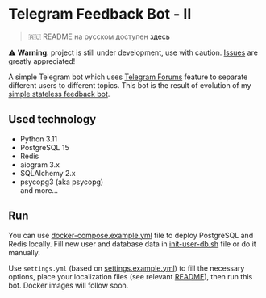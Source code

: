 # Telegram Feedback Bot - II

> 🇷🇺 README на русском доступен [здесь](README.ru.md)

⚠️ **Warning**: project is still under development, use with caution. 
[Issues](https://github.com/MasterGroosha/telegram-feedback-bot-topics/issues) are greatly appreciated!

A simple Telegram bot which uses [Telegram Forums](https://telegram.org/evolution#october-2022) feature to 
separate different users to different topics. This bot is the result of evolution of my 
[simple stateless feedback bot](https://github.com/MasterGroosha/telegram-feedback-bot).

## Used technology

* Python 3.11
* PostgreSQL 15
* Redis
* aiogram 3.x
* SQLAlchemy 2.x
* psycopg3 (aka psycopg)  
and more...

## Run

You can use [docker-compose.example.yml](docker-compose.example.yml) file to deploy PostgreSQL and Redis locally. 
Fill new user and database data in [init-user-db.sh](postgres-firstrun/init-user-db.sh) file or do it manually.

Use `settings.yml` (based on [settings.example.yml](settings.example.yml)) to fill the necessary options, place your localization 
files (see relevant [README](bot/locales/example/README.md)), then run this bot. Docker images will follow soon.
